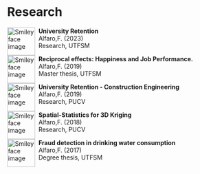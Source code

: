 # Research


<p>
<img src="https://freesvg.org/img/Anonymous_Paper_4_icon.png" alt="Smiley face image"
style="float:left; width:65px; height:65px;">
<span style="vertical-align:bottom">
&nbsp <strong> University Retention</strong> <br>
&nbsp  Alfaro,F. (2023) <br>
&nbsp Research, UTFSM
</span>
</p>


<p>
<img src="https://freesvg.org/img/Anonymous_Paper_4_icon.png" alt="Smiley face image"
style="float:left; width:65px; height:65px;">
<span style="vertical-align:bottom">
&nbsp <strong> Reciprocal effects: Happiness and Job Performance.</strong> <br>
&nbsp  Alfaro,F. (2019) <br>
&nbsp Master thesis, UTFSM
</span>
</p>

<p>
<img src="https://freesvg.org/img/Anonymous_Paper_4_icon.png" alt="Smiley face image"
style="float:left; width:65px; height:65px;">
<span style="vertical-align:bottom">
&nbsp <strong> University Retention - Construction Engineering</strong> <br>
&nbsp  Alfaro,F. (2019) <br>
&nbsp Research, PUCV
</span>
</p>

<p>
<img src="https://freesvg.org/img/Anonymous_Paper_4_icon.png" alt="Smiley face image"
style="float:left; width:65px; height:65px;">
<span style="vertical-align:bottom">
&nbsp <strong> Spatial-Statistics for 3D Kriging</strong> <br>
&nbsp  Alfaro,F. (2018) <br>
&nbsp Research, PUCV
</span>
</p>

<p>
<img src="https://freesvg.org/img/Anonymous_Paper_4_icon.png" alt="Smiley face image"
style="float:left; width:65px; height:65px;">
<span style="vertical-align:bottom">
&nbsp <strong> Fraud detection in drinking water consumption</strong> <br>
&nbsp  Alfaro,F. (2017) <br>
&nbsp Degree thesis, UTFSM
</span>
</p>

